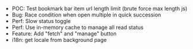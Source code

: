 - POC: Test bookmark bar item url length limit (brute force max length js)
- Bug: Race condition when open multiple in quick succession
- Perf: Slow status toggle
- Perf: Use in-memory cache to manage all read status
- Feature: Add "fetch" and "manage" button
- i18n: get locale from background page
